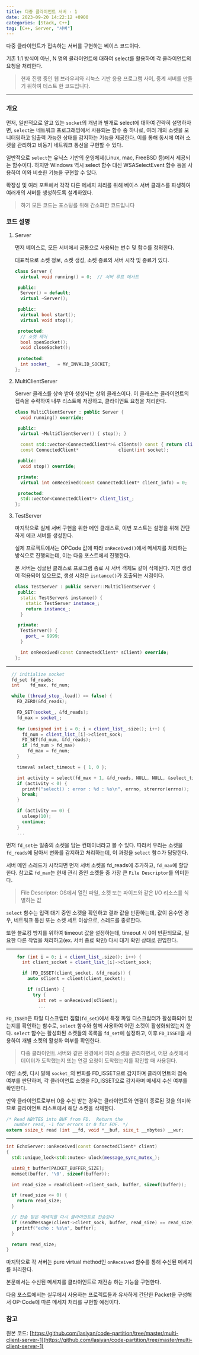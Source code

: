 ```yaml
---
title: 다중 클라이언트 서버 - 1
date: 2023-09-20 14:22:12 +0900
categories: [Stack, C++]
tag: [C++, Server, "서버"]
---
```


다중 클라이언트가 접속하는 서버를 구현하는 베이스 코드이다.

기존 1:1 방식이 아닌, N 명의 클라이언트에 대하여 select를 활용하여 각 클라이언트의 요청을 처리한다.

> 현재 진행 중인 웹 브라우저와 리눅스 기반 응용 프로그램 사이, 중계 서버를 만들기 위하여 테스트 한 코드입니다.

---

### 개요

먼저, 일반적으로 알고 있는 `socket`의 개념과 별개로 select에 대하여 간략히 설명하자면, `select`는 네트워크 프로그래밍에서 사용되는 함수 중 하나로,
여러 개의 소켓을 모니터링하고 입출력 가능한 상태를 감지하는 기능을 제공한다. 이를 통해 동시에 여러 소켓을 관리하고 비동기 네트워크 통신을 구현할 수 있다.

일반적으로 `select`는 유닉스 기반의 운영체제(Linux, mac, FreeBSD 등)에서 제공되는 함수이다. 하지만 Windows 역시 select 함수 대신 WSASelectEvent 함수 등을 사용하여
이와 비슷한 기능을 구현할 수 있다.

확장성 및 여러 포트에서 각각 다른 메세지 처리를 위해 베이스 서버 클래스를 파생하여 여러개의 서버를 생성하도록 설계하였다.

> 하기 모든 코드는 포스팅를 위해 간소화한 코드입니다

### 코드 설명

1. Server

   먼저 베이스로, 모든 서버에서 공통으로 사용되는 변수 및 함수를 정의한다.

   대표적으로 소켓 정보, 소켓 생성, 소켓 종료와 서버 시작 및 종료가 있다.

   ```cpp
   class Server {
     virtual void running() = 0;  // 서버 루프 메서드

    public:
     Server() = default;
     virtual ~Server();

    public:
     virtual bool start();
     virtual void stop();

    protected:
     // 소켓 제어
     bool openSocket();
     void closeSocket();
  
    protected:
     int socket_   = MY_INVALID_SOCKET;
   };
   ```

2. MultiClientServer

   Server 클래스를 상속 받아 생성되는 상위 클래스이다. 이 클래스는 클라이언트의 접속을 수락하여 내부 리스트에 저장하고, 클라이언트 요청을 처리한다.

   ```cpp
   class MultiClientServer : public Server {
     void running() override;
   
    public:
     virtual ~MultiClientServer() { stop(); }
   
     const std::vector<ConnectedClient*>& clients() const { return client_list_; }
     const ConnectedClient*               client(int socket);

    public:
     void stop() override;

    private:
     virtual int onReceived(const ConnectedClient* client_info) = 0;
   
    protected:
     std::vector<ConnectedClient*> client_list_;
   };
   ```

3. TestServer

   마지막으로 실제 서버 구현을 위한 메인 클래스로, 이번 포스트는 설명을 위해 간단하게 에코 서버를 생성한다.

   실제 프로젝트에서는 OPCode 값에 따라 `onReceived()`에서 메세지를 처리하는 방식으로 진행되는데, 이는 다음 포스트에서 진행한다.

   본 서버는 싱글턴 클래스로 프로그램 종료 시 서버 객체도 같이 삭제된다. 지연 생성이 적용되어 있으므로, 생성 시점은 `isntance()`가 호출되는 시점이다.


   ```cpp
   class TestServer : public server::MultiClientServer {
    public:
     static TestServer& instance() {
       static TestServer instance_;
       return instance_;
     }
   
    private:
     TestServer() {
       port_ = 9999;
     }
   
     int onReceived(const ConnectedClient* sClient) override;
   };
   ```

---
```cpp
  // initialize socket
  fd_set fd_reads;
  int    fd_max, fd_num;

  while (thread_stop_.load() == false) {
    FD_ZERO(&fd_reads);

    FD_SET(socket_, &fd_reads);
    fd_max = socket_;
    
    for (unsigned int i = 0; i < client_list_.size(); i++) {
      fd_num = client_list_[i]->client_sock;
      FD_SET(fd_num, &fd_reads);
      if (fd_num > fd_max)
        fd_max = fd_num;
    }

    timeval select_timeout = { 1, 0 };

    int activity = select(fd_max + 1, &fd_reads, NULL, NULL, &select_timeout);
    if (activity < 0) {
      printf("select() : error : %d : %s\n", errno, strerror(errno));
      break;
    }

    if (activity == 0) {
      usleep(10);
      continue;
    }
    ...
```
먼저 `fd_set`는 일종의 소켓을 담는 컨테이너라고 볼 수 있다. 따라서 우리는 소켓을 `fd_reads`에 담아서 변화를 감지하고 처리하는데, 이 과정을 `select` 함수가 담당한다.

서버 메인 스레드가 시작되면 먼저 서버 소켓을 fd_reads에 추가하고, `fd_max`에 할당한다. 참고로 `fd_max`는 현재 관리 중인 소켓들 중 가장 큰 `File Descriptor`를 의미한다.
> File Descriptor: OS에서 열린 파일, 소켓 또는 파이프와 같은 I/O 리소스를 식별하는 값

`select` 함수는 입력 대기 중인 소켓을 확인하고 결과 값을 반환하는데, 값이 음수인 경우, 네트워크 통신 또는 소켓 세트 이상으로, 스레드를 종료한다.

또한 블로킹 방지를 위하여 timeout 값을 설정하는데, timeout 시 0이 반환되므로, 필요한 다른 작업을 처리하고(ex. 서버 종료 확인) 다시 대기 확인 상태로 진입한다.

---
```cpp
    for (int i = 0; i < client_list_.size(); i++) {
      int client_socket = client_list_[i]->client_sock;

      if (FD_ISSET(client_socket, &fd_reads)) {
        auto sClient = client(client_socket);

        if (sClient) {
          try {
            int ret = onReceived(sClient);
            ...
```
`FD_ISSET`은 파일 디스크립터 집합(`fd_set`)에서 특정 파일 디스크립터가 활성화되어 있는지를 확인하는 함수로, `select` 함수와 함께 사용하여 어떤 소켓이 활성화되었는지 한다. `select` 함수는 활성화된 소켓들의 목록을 `fd_set`에 설정하고, 이후 `FD_ISSET`을 사용하여 개별 소켓의 활성화 여부를 확인한다.
> 다중 클라이언트 서버와 같은 환경에서 여러 소켓을 관리하면서, 어떤 소켓에서 데이터가 도착했는지 또는 연결 요청이 도착했는지를 확인할 때 사용된다.

메인 소켓, 다시 말해 `socket_`의 변화를 FD_ISSET으로 감지하며 클라이언트의 접속 여부를 판단하며, 각 클라이언트 소켓을 FD_ISSET으로 감지하며 메세지 수신 여부를 확인한다.

만약 클라이언트로부터 0을 수신 받는 경우는 클라이언트와 연결이 종료된 것을 의미하므로 클라이언트 리스트에서 해당 소켓을 삭제한다.
```c
/* Read NBYTES into BUF from FD.  Return the
   number read, -1 for errors or 0 for EOF. */
extern ssize_t read (int __fd, void *__buf, size_t __nbytes) __wur;
```

---

```cpp
int EchoServer::onReceived(const ConnectedClient* client)
{
  std::unique_lock<std::mutex> ulock(message_sync_mutex_);

  uint8_t buffer[PACKET_BUFFER_SIZE];
  memset(buffer, '\0', sizeof(buffer));

  int read_size = read(client->client_sock, buffer, sizeof(buffer));

  if (read_size <= 0) {
    return read_size;
  }

  // 전송 받은 메세지를 다시 클라이언트로 전송한다
  if (sendMessage(client->client_sock, buffer, read_size) == read_size) {
    printf("echo : %s\n", buffer);
  }

  return read_size;
}
```

마지막으로 각 서버는 pure virtual method인 `onReceived` 함수를 통해 수신된 메세지를 처리한다.

본문에서는 수신된 메세지를 클라이언트로 재전송 하는 기능을 구현한다.

다음 포스트에서는 실무에서 사용하는 프로젝트들과 유사하게 간단한 Packet을 구성해서 OP-Code에 따른 메세지 처리를 구현할 예정이다.

### 참고

원본 코드: [https://github.com/lasiyan/code-partition/tree/master/multi-client-server-1](https://github.com/lasiyan/code-partition/tree/master/multi-client-server-1)